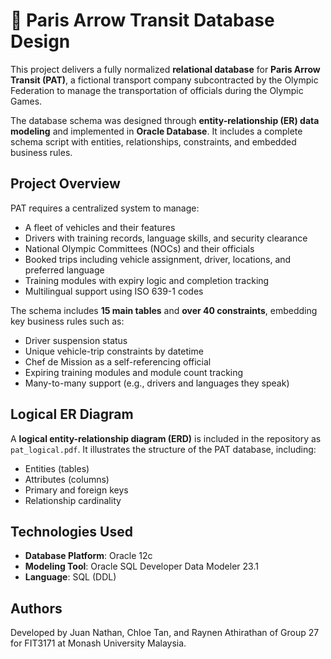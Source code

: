 # 🚌 Paris Arrow Transit Database Design

This project delivers a fully normalized **relational database** for **Paris Arrow Transit (PAT)**, a fictional transport company subcontracted by the Olympic Federation to manage the transportation of officials during the Olympic Games.

The database schema was designed through **entity-relationship (ER) data modeling** and implemented in **Oracle Database**. It includes a complete schema script with entities, relationships, constraints, and embedded business rules.

## Project Overview

PAT requires a centralized system to manage:
- A fleet of vehicles and their features
- Drivers with training records, language skills, and security clearance
- National Olympic Committees (NOCs) and their officials
- Booked trips including vehicle assignment, driver, locations, and preferred language
- Training modules with expiry logic and completion tracking
- Multilingual support using ISO 639-1 codes

The schema includes **15 main tables** and **over 40 constraints**, embedding key business rules such as:
- Driver suspension status
- Unique vehicle-trip constraints by datetime
- Chef de Mission as a self-referencing official
- Expiring training modules and module count tracking
- Many-to-many support (e.g., drivers and languages they speak)

## Logical ER Diagram

A **logical entity-relationship diagram (ERD)** is included in the repository as `pat_logical.pdf`. It illustrates the structure of the PAT database, including:

- Entities (tables)
- Attributes (columns)
- Primary and foreign keys
- Relationship cardinality

## Technologies Used

- **Database Platform**: Oracle 12c
- **Modeling Tool**: Oracle SQL Developer Data Modeler 23.1
- **Language**: SQL (DDL)

## Authors

Developed by Juan Nathan, Chloe Tan, and Raynen Athirathan of Group 27 for FIT3171 at Monash University Malaysia.











